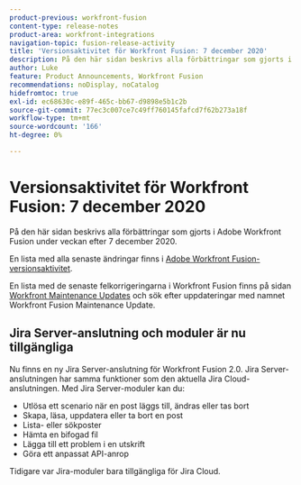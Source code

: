 ```yaml
---
product-previous: workfront-fusion
content-type: release-notes
product-area: workfront-integrations
navigation-topic: fusion-release-activity
title: 'Versionsaktivitet för Workfront Fusion: 7 december 2020'
description: På den här sidan beskrivs alla förbättringar som gjorts i Adobe Workfront Fusion under veckan efter 7 december 2020.
author: Luke
feature: Product Announcements, Workfront Fusion
recommendations: noDisplay, noCatalog
hidefromtoc: true
exl-id: ec68630c-e89f-465c-bb67-d9898e5b1c2b
source-git-commit: 77ec3c007ce7c49ff760145fafcd7f62b273a18f
workflow-type: tm+mt
source-wordcount: '166'
ht-degree: 0%

---
```


# Versionsaktivitet för Workfront Fusion: 7 december 2020

På den här sidan beskrivs alla förbättringar som gjorts i Adobe Workfront Fusion under veckan efter 7 december 2020.

En lista med alla senaste ändringar finns i [Adobe Workfront Fusion-versionsaktivitet](/help/workfront-fusion/fusion-product-releases/fusion-release-activity.md).

En lista med de senaste felkorrigeringarna i Workfront Fusion finns på sidan [Workfront Maintenance Updates](https://experienceleague.adobe.com/docs/workfront-known-issues/releases/current-updates.html) och sök efter uppdateringar med namnet Workfront Fusion Maintenance Update.

## Jira Server-anslutning och moduler är nu tillgängliga

Nu finns en ny Jira Server-anslutning för Workfront Fusion 2.0. Jira Server-anslutningen har samma funktioner som den aktuella Jira Cloud-anslutningen. Med Jira Server-moduler kan du:

* Utlösa ett scenario när en post läggs till, ändras eller tas bort
* Skapa, läsa, uppdatera eller ta bort en post
* Lista- eller sökposter
* Hämta en bifogad fil
* Lägga till ett problem i en utskrift
* Göra ett anpassat API-anrop

Tidigare var Jira-moduler bara tillgängliga för Jira Cloud.
